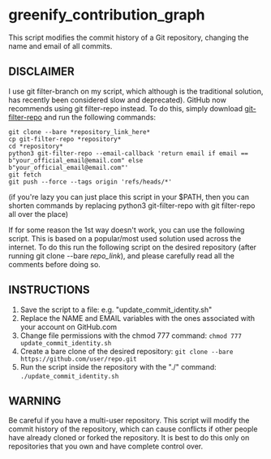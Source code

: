 # greenify_contribution_graph
This script modifies the commit history of a Git repository, changing the name and email of all commits.

## DISCLAIMER
I use git filter-branch on my script, which although is the traditional solution, 
has recently been considered slow and deprecated). 
GitHub now recommends using git filter-repo instead. 
To do this, simply download [git-filter-repo](https://raw.githubusercontent.com/newren/git-filter-repo/main/git-filter-repo) 
and run the following commands:
```
git clone --bare *repository_link_here*
cp git-filter-repo *repository*
cd *repository*
python3 git-filter-repo --email-callback 'return email if email == b"your_official_email@email.com" else b"your_official_email@email.com"'
git fetch
git push --force --tags origin 'refs/heads/*'
```
(if you're lazy you can just place this script in your $PATH, then you can shorten commands by replacing python3 git-filter-repo with git filter-repo all over the place)

If for some reason the 1st way doesn't work, you can use the following script. 
This is based on a popular/most used solution used across the internet. 
To do this run the following script on the desired repository (after running git clone --bare *repo_link*), 
and please carefully read all the comments before doing so.

## INSTRUCTIONS
<ol>
<li>Save the script to a file: e.g. "update_commit_identity.sh"</li>
<li>Replace the NAME and EMAIL variables with the ones associated with your account on GitHub.com</li>
<li>Change file permissions with the chmod 777 command: <code>chmod 777 update_commit_identity.sh</code></li>
<li>Create a bare clone of the desired repository: <code>git clone --bare https://github.com/user/repo.git</code></li>
<li>Run the script inside the repository with the "./" command: <code>./update_commit_identity.sh</code></li>
</ol>

## WARNING
Be careful if you have a multi-user repository.
This script will modify the commit history of the repository, which can
cause conflicts if other people have already cloned or forked the repository.
It is best to do this only on repositories that you own and have complete control over.
